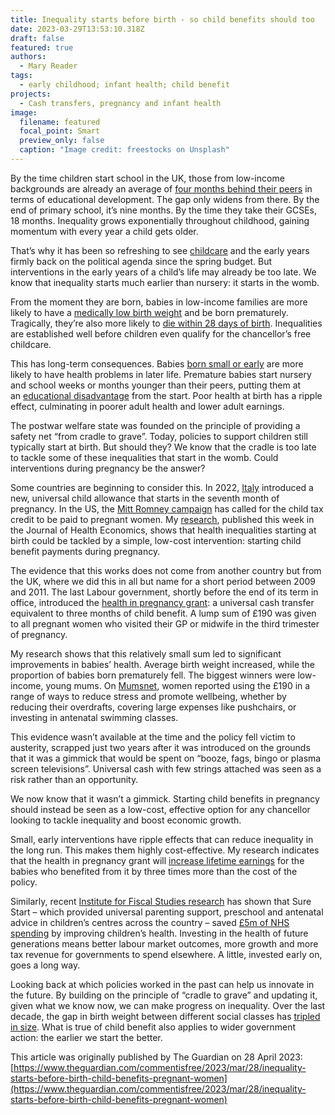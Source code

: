 ```yaml
---
title: Inequality starts before birth - so child benefits should too
date: 2023-03-29T13:53:10.318Z
draft: false
featured: true
authors:
  - Mary Reader
tags:
  - early childhood; infant health; child benefit
projects:
  - Cash transfers, pregnancy and infant health
image:
  filename: featured
  focal_point: Smart
  preview_only: false
  caption: "Image credit: freestocks on Unsplash"
---
```

By the time children start school in the UK, those from low-income backgrounds are already an average of [four months behind their peers](https://epi.org.uk/publications-and-research/education-in-england-annual-report-2020/) in terms of educational development. The gap only widens from there. By the end of primary school, it’s nine months. By the time they take their GCSEs, 18 months. Inequality grows exponentially throughout childhood, gaining momentum with every year a child gets older.

That’s why it has been so refreshing to see [childcare](https://www.theguardian.com/uk-news/2023/mar/14/budget-2023-hunt-to-announce-4bn-boost-for-childcare-in-england) and the early years firmly back on the political agenda since the spring budget. But interventions in the early years of a child’s life may already be too late. We know that inequality starts much earlier than nursery: it starts in the womb.

From the moment they are born, babies in low-income families are more likely to have a [medically low birth weight](https://sticerd.lse.ac.uk/dps/case/spdo/spdorp08.pdf) and be born prematurely. Tragically, they’re also more likely to [die within 28 days of birth](https://www.bliss.org.uk/research-campaigns/neonatal-care-statistics/neonatal-mortality-in-the-uk-how-many-babies-die-in-their-first-28-days-of-life). Inequalities are established well before children even qualify for the chancellor’s free childcare.

This has long-term consequences. Babies [born small or early](https://academic.oup.com/qje/article-abstract/122/1/409/1924768?redirectedFrom=fulltext&login=true) are more likely to have health problems in later life. Premature babies start nursery and school weeks or months younger than their peers, putting them at an [educational disadvantage](https://dera.ioe.ac.uk/33086/1/r80.pdf) from the start. Poor health at birth has a ripple effect, culminating in poorer adult health and lower adult earnings.

The postwar welfare state was founded on the principle of providing a safety net “from cradle to grave”. Today, policies to support children still typically start at birth. But should they? We know that the cradle is too late to tackle some of these inequalities that start in the womb. Could interventions during pregnancy be the answer?

[](https://www.theguardian.com/money/2023/mar/21/lack-of-data-makes-government-claims-about-english-childcare-meaningless)Some countries are beginning to consider this. In 2022, [Italy](https://blogs.lse.ac.uk/socialpolicy/2022/04/08/a-historical-act-the-single-universal-allowance-in-italy/) introduced a new, universal child allowance that starts in the seventh month of pregnancy. In the US, the [Mitt Romney campaign](https://www.romney.senate.gov/romney-colleagues-fight-for-pregnant-moms-to-receive-tax-relief/) has called for the child tax credit to be paid to pregnant women. My [research](https://www.sciencedirect.com/science/article/pii/S0167629623000280), published this week in the Journal of Health Economics, shows that health inequalities starting at birth could be tackled by a simple, low-cost intervention: starting child benefit payments during pregnancy.

The evidence that this works does not come from another country but from the UK, where we did this in all but name for a short period between 2009 and 2011. The last Labour government, shortly before the end of its term in office, introduced the [health in pregnancy grant](https://webarchive.nationalarchives.gov.uk/ukgwa/20100519165654/http:/campaigns2.direct.gov.uk/money4mum2be/en/): a universal cash transfer equivalent to three months of child benefit. A lump sum of £190 was given to all pregnant women who visited their GP or midwife in the third trimester of pregnancy.

My research shows that this relatively small sum led to significant improvements in babies’ health. Average birth weight increased, while the proportion of babies born prematurely fell. The biggest winners were low-income, young mums. On [Mumsnet](https://www.mumsnet.com/talk/childbirth/740256-pound-190-grant-for-mums-to-be-news-to-me), women reported using the £190 in a range of ways to reduce stress and promote wellbeing, whether by reducing their overdrafts, covering large expenses like pushchairs, or investing in antenatal swimming classes.

This evidence wasn’t available at the time and the policy fell victim to austerity, scrapped just two years after it was introduced on the grounds that it was a gimmick that would be spent on “booze, fags, bingo or plasma screen televisions”. Universal cash with few strings attached was seen as a risk rather than an opportunity.

We now know that it wasn’t a gimmick. Starting child benefits in pregnancy should instead be seen as a low-cost, effective option for any chancellor looking to tackle inequality and boost economic growth.

Small, early interventions have ripple effects that can reduce inequality in the long run. This makes them highly cost-effective. My research indicates that the health in pregnancy grant will [increase lifetime earnings](https://linkinghub.elsevier.com/retrieve/pii/S0167629623000280) for the babies who benefited from it by three times more than the cost of the policy.

Similarly, recent [Institute for Fiscal Studies research](https://www.dropbox.com/s/heq11hihsx45ca5/Sure_Start_Health%20-%2012%20October%20-%20for%20website.pdf?dl=0) has shown that Sure Start – which provided universal parenting support, preschool and antenatal advice in children’s centres across the country – saved [£5m of NHS spending](https://www.theguardian.com/society/2019/jun/04/sure-start-saved-nhs-millions) by improving children’s health. Investing in the health of future generations means better labour market outcomes, more growth and more tax revenue for governments to spend elsewhere. A little, invested early on, goes a long way.

Looking back at which policies worked in the past can help us innovate in the future. By building on the principle of “cradle to grave” and updating it, given what we know now, we can make progress on inequality. Over the last decade, the gap in birth weight between different social classes has [tripled in size](https://www.ons.gov.uk/peoplepopulationandcommunity/birthsdeathsandmarriages/livebirths/datasets/birthsbyparentscharacteristics). What is true of child benefit also applies to wider government action: the earlier we start the better.

This article was originally published by The Guardian on 28 April 2023: [https://www.theguardian.com/commentisfree/2023/mar/28/inequality-starts-before-birth-child-benefits-pregnant-women](https://www.theguardian.com/commentisfree/2023/mar/28/inequality-starts-before-birth-child-benefits-pregnant-women)
